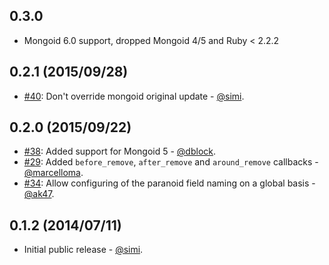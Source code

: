 ## 0.3.0

* Mongoid 6.0 support, dropped Mongoid 4/5 and Ruby < 2.2.2

## 0.2.1 (2015/09/28)

* [#40](https://github.com/simi/mongoid_paranoia/pull/40): Don't override mongoid original update - [@simi](https://github.com/simi).

## 0.2.0 (2015/09/22)

* [#38](https://github.com/simi/mongoid_paranoia/pull/38): Added support for Mongoid 5 - [@dblock](https://github.com/dblock).
* [#29](https://github.com/simi/mongoid_paranoia/pull/29): Added `before_remove`, `after_remove` and `around_remove` callbacks - [@marcelloma](https://github.com/marcelloma).
* [#34](https://github.com/simi/mongoid_paranoia/pull/34): Allow configuring of the paranoid field naming on a global basis - [@ak47](https://github.com/ak47).

## 0.1.2 (2014/07/11)

* Initial public release - [@simi](https://github.com/simi).
